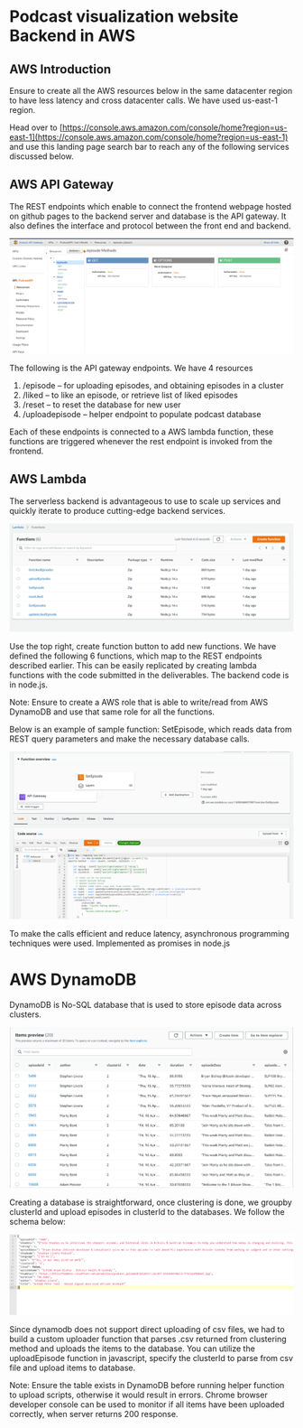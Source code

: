 # Podcast visualization website Backend in AWS

## AWS Introduction

Ensure to create all the AWS resources below in the same datacenter region to have less latency and cross datacenter calls. We have used us-east-1 region.

Head over to [https://console.aws.amazon.com/console/home?region=us-east-1](https://console.aws.amazon.com/console/home?region=us-east-1) and use this landing page search bar to reach any of the following services discussed below.

## AWS API Gateway

The REST endpoints which enable to connect the frontend webpage hosted on github pages to the backend server and database is the API gateway. It also defines the interface and protocol between the front end and backend.

![AWS-API-Gateway](images\aws-api-gateway.png)

The following is the API gateway endpoints. We have 4 resources

1. /episode – for uploading episodes, and obtaining episodes in a cluster
2. /liked – to like an episode, or retrieve list of liked episodes
3. /reset – to reset the database for new user
4. /uploadepisode – helper endpoint to populate podcast database

Each of these endpoints is connected to a AWS lambda function, these functions are triggered whenever the rest endpoint is invoked from the frontend.

## AWS Lambda

The serverless backend is advantageous to use to scale up services and quickly iterate to produce cutting-edge backend services.

![AWS Lambda functions](images\aws-lambda-functions.png)

Use the top right, create function button to add new functions. We have defined the following 6 functions, which map to the REST endpoints described earlier. This can be easily replicated by creating lambda functions with the code submitted in the deliverables. The backend code is in node.js.

Note: Ensure to create a AWS role that is able to write/read from AWS DynamoDB and use that same role for all the functions.

Below is an example of sample function: SetEpisode, which reads data from REST query parameters and make the necessary database calls.

![AWS Lambda function overview](images\aws-lambda-function-overview.png)

To make the calls efficient and reduce latency, asynchronous programming techniques were used. Implemented as promises in node.js

# AWS DynamoDB

DynamoDB is No-SQL database that is used to store episode data across clusters.

![DynamoDB](images\aws-dynamoDB.png)

Creating a database is straightforward, once clustering is done, we groupby clusterId and upload episodes in clusterId to the databases. We follow the schema below:

![aws-db-schema](images\aws-db-schema.png)

Since dynamodb does not support direct uploading of csv files, we had to build a custom uploader function that parses .csv returned from clustering method and uploads the items to the database. You can utilize the uploadEpisode function in javascript, specify the clusterId to parse from csv file and upload items to database.

Note: Ensure the table exists in DynamoDB before running helper function to upload scripts, otherwise it would result in errors. Chrome browser developer console can be used to monitor if all items have been uploaded correctly, when server returns 200 response.
